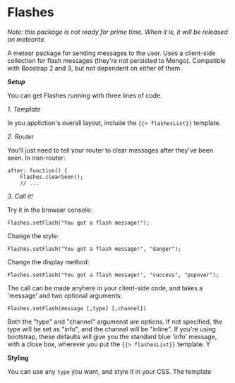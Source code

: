 Flashes
======

*Note: this package is not ready for prime time.  When it is, it will be released on meteorite.*

A meteor package for sending messages to the user.  Uses a client-side collection for flash messages (they're not persisted to Mongo).  Compatible with Boostrap 2 and 3, but not dependent on either of them.

***Setup***

You can get Flashes running with three lines of code.

*1. Template*

In you appliction's overall layout, include the `{{> flashesList}}` template.

*2. Router*

You'll just need to tell your router to clear messages after they've been seen.  In iron-router:

	after: function() {
		Flashes.clearSeen();
		// ...
*3. Call it!*

Try it in the browser console:

    Flashes.setFlash("You got a flash message!");
    
Change the style:

    Flashes.setFlash("You got a flash message!", "danger");
    
Change the display method:

	Flashes.setFlash("You got a flash message!", "success", "popover");

The call can be made anyhere in your client-side code, and takes a 'message' and two optional arguments:

    Flashes.setFlash(message [,type] [,channel]) 

Both the "type" and "channel" argumenst are options.  If not specified, the type will be set as "info", and the channel will be "inline".  If you're using bootstrap, these defaults will give you the standard blue 'info' message, with a close box, wherever you put the `{{> flashesList}}` template.  Y

**Styling**

You can use any `type` you want, and style it in your CSS.  The template 
